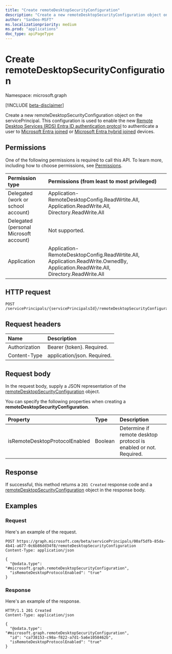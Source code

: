 ```yaml
---
title: "Create remoteDesktopSecurityConfiguration"
description: "Create a new remoteDesktopSecurityConfiguration object on the servicePrincipal."
author: "SanDeo-MSFT"
ms.localizationpriority: medium
ms.prod: "applications"
doc_type: apiPageType
---
```


# Create remoteDesktopSecurityConfiguration
Namespace: microsoft.graph

[!INCLUDE [beta-disclaimer](../../includes/beta-disclaimer.md)]

Create a new remoteDesktopSecurityConfiguration object on the servicePrincipal. This configuration is used to enable the new [Remote Desktop Services (RDS) Entra ID authentication protcol](https://learn.microsoft.com/openspecs/windows_protocols/ms-rdpbcgr/dc43f040-d75d-49a9-90c6-0c9999281136) to authenticate a user to [Microsoft Entra joined](https://learn.microsoft.com/azure/active-directory/devices/concept-directory-join) or [Microsoft Entra hybrid joined](https://learn.microsoft.com/azure/active-directory/devices/concept-hybrid-join) devices.

## Permissions
One of the following permissions is required to call this API. To learn more, including how to choose permissions, see [Permissions](/graph/permissions-reference).

|Permission type|Permissions (from least to most privileged)|
|:---|:---|
|Delegated (work or school account) | Application-RemoteDesktopConfig.ReadWrtite.All, Application.ReadWrite.All, Directory.ReadWrite.All |
|Delegated (personal Microsoft account) | Not supported. |
|Application | Application-RemoteDesktopConfig.ReadWrtite.All, Application.ReadWrite.OwnedBy, Application.ReadWrite.All, Directory.ReadWrite.All |

## HTTP request

<!-- {
  "blockType": "ignored"
}
-->
``` http
POST /servicePrincipals/{servicePrincipalsId}/remoteDesktopSecurityConfiguration
```

## Request headers
|Name|Description|
|:---|:---|
|Authorization|Bearer {token}. Required.|
|Content-Type|application/json. Required.|

## Request body
In the request body, supply a JSON representation of the [remoteDesktopSecurityConfiguration](../resources/remotedesktopsecurityconfiguration.md) object.

You can specify the following properties when creating a **remoteDesktopSecurityConfiguration**.

|Property|Type|Description|
|:---|:---|:---|
|isRemoteDesktopProtocolEnabled|Boolean|Determine if remote desktop protocol is enabled or not. Required.|



## Response

If successful, this method returns a `201 Created` response code and a [remoteDesktopSecurityConfiguration](../resources/remotedesktopsecurityconfiguration.md) object in the response body.

## Examples

### Request
Here's an example of the request.
<!-- {
  "blockType": "request",
  "name": "create_remotedesktopsecurityconfiguration_from_"
}
-->
``` http
POST https://graph.microsoft.com/beta/servicePrincipals/00af5dfb-85da-4b41-a677-0c6b86dd34f8/remoteDesktopSecurityConfiguration
Content-Type: application/json

{
  "@odata.type": "#microsoft.graph.remoteDesktopSecurityConfiguration",
  "isRemoteDesktopProtocolEnabled": "true"
}
```


### Response
Here's an example of the response.
<!-- {
  "blockType": "response",
  "truncated": true,
  "@odata.type": "microsoft.graph.remoteDesktopSecurityConfiguration"
}
-->
``` http
HTTP/1.1 201 Created
Content-Type: application/json

{
  "@odata.type": "#microsoft.graph.remoteDesktopSecurityConfiguration",
  "id": "ca738153-c98a-f822-a7d1-5a6e1058462b",
  "isRemoteDesktopProtocolEnabled": "true"
}
```

